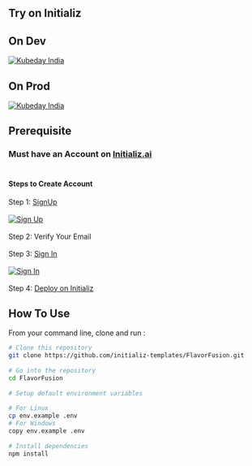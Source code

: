 ## Try on Initializ
 
## On Dev 
[![Kubeday India](https://res.cloudinary.com/daosik5yi/image/upload/f_auto,q_auto/pntsnjpa1sxbc2d02q9n)](https://console.dev.initializ.ai/create-app/?clone=https://github.com/initializ-templates/FlavorFusion&repo_name=FlavorFusion&description=♾️%20Get%20Tasty%20Food%20Instantly&github=true)
 
## On Prod 
[![Kubeday India](https://res.cloudinary.com/daosik5yi/image/upload/f_auto,q_auto/pntsnjpa1sxbc2d02q9n)](https://console.initializ.ai/create-app/?clone=https://github.com/initializ-templates/FlavorFusion&repo_name=FlavorFusion&description=♾️%20Get%20Tasty%20Food%20Instantly&github=true)
 
## Prerequisite 
### Must have an Account on [Initializ.ai](https://console.initializ.ai/register/)<br><br>
 
#### Steps to Create Account
Step 1: [SignUp](https://console.initializ.ai/register/) <br>
<br>[![Sign Up](https://res.cloudinary.com/dd4xje8fc/image/upload/v1717773727/image_1_eaxyhp.png)](https://console.initializ.ai/register/)<br><br>
Step 2: Verify Your Email<br><br>
Step 3: [Sign In](https://console.initializ.ai/login/) <br><br>[![Sign In](https://res.cloudinary.com/dd4xje8fc/image/upload/v1717773726/image_2_pi56ah.png)](https://console.initializ.ai/login/)<br><br>
Step 4: [Deploy on Initializ](https://console.initializ.ai/create-app/?clone=https://github.com/initializ-templates/FlavorFusion&repo_name=FlavorFusion&description=♾️%20Get%20Tasty%20Food%20Instantly&github=true)
 
 
## How To Use
 
From your command line, clone and run :
 
```bash
# Clone this repository
git clone https://github.com/initializ-templates/FlavorFusion.git
 
# Go into the repository
cd FlavorFusion
 
# Setup default environment variables
 
# For Linux
cp env.example .env
# For Windows
copy env.example .env
 
# Install dependencies
npm install
